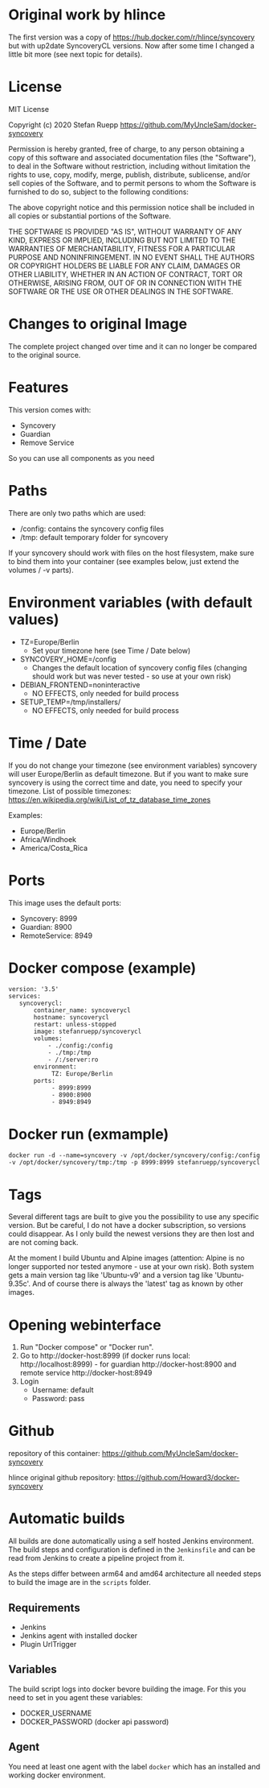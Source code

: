 # Original work by hlince

The first version was a copy of https://hub.docker.com/r/hlince/syncovery but with up2date SyncoveryCL versions. Now after some time I changed a little bit more (see next topic for details).

# License

MIT License

Copyright (c) 2020 Stefan Ruepp https://github.com/MyUncleSam/docker-syncovery

Permission is hereby granted, free of charge, to any person obtaining a copy
of this software and associated documentation files (the "Software"), to deal
in the Software without restriction, including without limitation the rights
to use, copy, modify, merge, publish, distribute, sublicense, and/or sell
copies of the Software, and to permit persons to whom the Software is
furnished to do so, subject to the following conditions:

The above copyright notice and this permission notice shall be included in all
copies or substantial portions of the Software.

THE SOFTWARE IS PROVIDED "AS IS", WITHOUT WARRANTY OF ANY KIND, EXPRESS OR
IMPLIED, INCLUDING BUT NOT LIMITED TO THE WARRANTIES OF MERCHANTABILITY,
FITNESS FOR A PARTICULAR PURPOSE AND NONINFRINGEMENT. IN NO EVENT SHALL THE
AUTHORS OR COPYRIGHT HOLDERS BE LIABLE FOR ANY CLAIM, DAMAGES OR OTHER
LIABILITY, WHETHER IN AN ACTION OF CONTRACT, TORT OR OTHERWISE, ARISING FROM,
OUT OF OR IN CONNECTION WITH THE SOFTWARE OR THE USE OR OTHER DEALINGS IN THE
SOFTWARE.

# Changes to original Image

The complete project changed over time and it can no longer be compared to the original source.

# Features

This version comes with:

- Syncovery
- Guardian
- Remove Service

So you can use all components as you need

# Paths

There are only two paths which are used:

- /config: contains the syncovery config files
- /tmp: default temporary folder for syncovery

If your syncovery should work with files on the host filesystem, make sure to bind them into your container (see examples below, just extend the volumes / -v parts).

# Environment variables (with default values)

- TZ=Europe/Berlin
  - Set your timezone here (see Time / Date below)
- SYNCOVERY_HOME=/config
  - Changes the default location of syncovery config files (changing should work but was never tested - so use at your own risk)
- DEBIAN_FRONTEND=noninteractive
  - NO EFFECTS, only needed for build process
- SETUP_TEMP=/tmp/installers/
  - NO EFFECTS, only needed for build process

# Time / Date

If you do not change your timezone (see environment variables) syncovery will user Europe/Berlin as default timezone. But if you want to make sure syncovery is using the correct time and date, you need to specify your timezone.
List of possible timezones: https://en.wikipedia.org/wiki/List_of_tz_database_time_zones

Examples:

- Europe/Berlin
- Africa/Windhoek
- America/Costa_Rica

# Ports

This image uses the default ports:

- Syncovery: 8999
- Guardian: 8900
- RemoteService: 8949

# Docker compose (example)

    version: '3.5'
    services:
       syncoverycl:
           container_name: syncoverycl
           hostname: syncoverycl
           restart: unless-stopped
           image: stefanruepp/syncoverycl
           volumes:
               - ./config:/config
               - ./tmp:/tmp
               - /:/server:ro
           environment:
                TZ: Europe/Berlin
           ports:
                - 8999:8999
                - 8900:8900
                - 8949:8949

# Docker run (exmample)

    docker run -d --name=syncovery -v /opt/docker/syncovery/config:/config -v /opt/docker/syncovery/tmp:/tmp -p 8999:8999 stefanruepp/syncoverycl

# Tags

Several different tags are built to give you the possibility to use any specific version. But be careful, I do not have a docker subscription, so versions could disappear. As I only build the newest versions they are then lost and are not coming back.

At the moment I build Ubuntu and Alpine images (attention: Alpine is no longer supported nor tested anymore - use at your own risk). Both system gets a main version tag like 'Ubuntu-v9' and a version tag like 'Ubuntu-9.35c'. And of course there is always the 'latest' tag as known by other images.

# Opening webinterface

1. Run "Docker compose" or "Docker run".
2. Go to http://docker-host:8999 (if docker runs local: http://localhost:8999) - for guardian http://docker-host:8900 and remote service http://docker-host:8949
3. Login
   - Username: default
   - Password: pass

# Github

repository of this container: https://github.com/MyUncleSam/docker-syncovery

hlince original github repository: https://github.com/Howard3/docker-syncovery

# Automatic builds

All builds are done automatically using a self hosted Jenkins environment. The build steps and configuration is defined in the `Jenkinsfile` and can be read from Jenkins to create a pipeline project from it.

As the steps differ between arm64 and amd64 architecture all needed steps to build the image are in the `scripts` folder.

## Requirements

- Jenkins
- Jenkins agent with installed docker
- Plugin UrlTrigger

## Variables

The build script logs into docker bevore building the image. For this you need to set in you agent these variables:

- DOCKER_USERNAME
- DOCKER_PASSWORD (docker api password)

## Agent

You need at least one agent with the label `docker` which has an installed and working docker environment.
